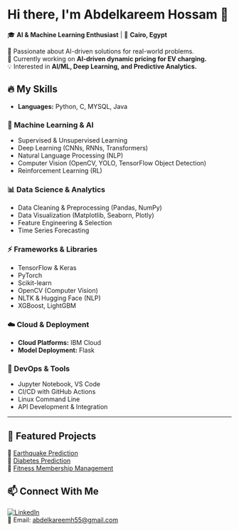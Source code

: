 # Hi there, I'm Abdelkareem Hossam 👋  

🎓 **AI & Machine Learning Enthusiast** | 📍 **Cairo, Egypt**  

🔬 Passionate about AI-driven solutions for real-world problems.  
🚀 Currently working on **AI-driven dynamic pricing for EV charging.**  
💡 Interested in **AI/ML, Deep Learning, and Predictive Analytics.**  

## 🔥 My Skills  
- **Languages:** Python, C, MYSQL, Java  

### **🧠 Machine Learning & AI**  
- Supervised & Unsupervised Learning  
- Deep Learning (CNNs, RNNs, Transformers)  
- Natural Language Processing (NLP)  
- Computer Vision (OpenCV, YOLO, TensorFlow Object Detection)  
- Reinforcement Learning (RL)  

### **📊 Data Science & Analytics**  
- Data Cleaning & Preprocessing (Pandas, NumPy)  
- Data Visualization (Matplotlib, Seaborn, Plotly)  
- Feature Engineering & Selection  
- Time Series Forecasting  

### **⚡ Frameworks & Libraries**  
- TensorFlow & Keras  
- PyTorch  
- Scikit-learn  
- OpenCV (Computer Vision)  
- NLTK & Hugging Face (NLP)  
- XGBoost, LightGBM  

### **☁️ Cloud & Deployment**  
- **Cloud Platforms:** IBM Cloud  
- **Model Deployment:** Flask   

### **🔧 DevOps & Tools**  
- Jupyter Notebook, VS Code  
- CI/CD with GitHub Actions  
- Linux Command Line  
- API Development & Integration  

--- 

## 🚀 Featured Projects  
🔹 [Earthquake Prediction](https://github.com/kilofrakh/Earthquake-Prediction)  
🔹 [Diabetes Prediction](https://github.com/kilofrakh/Diabetes-Prediction)  
🔹 [Fitness Membership Management](https://github.com/kilofrakh/Fitness-Center-Management)  

## 📫 Connect With Me  
[![LinkedIn](https://img.shields.io/badge/LinkedIn-Abdelkareem-blue?style=flat&logo=linkedin)](https://www.linkedin.com/in/abdelkareem-hossam-862a07240/)  
📧 Email: abdelkareemh55@gmail.com  
